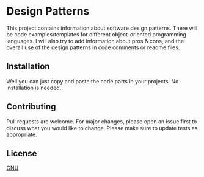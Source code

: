 # Design Patterns

This project contains information about software design patterns. 
There will be code examples/templates for different object-oriented programming languages.
I will also try to add information about pros & cons, and the overall use of the design patterns in code comments or readme files. 

## Installation

Well you can just copy and paste the code parts in your projects. No installation is needed. 

## Contributing
Pull requests are welcome. For major changes, please open an issue first to discuss what you would like to change.
Please make sure to update tests as appropriate.

## License
[GNU](http://www.gnu.de/documents/gpl-3.0.en.html)